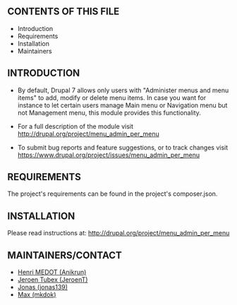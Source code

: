 ## CONTENTS OF THIS FILE
 * Introduction
 * Requirements
 * Installation
 * Maintainers



## INTRODUCTION
 * By default, Drupal 7 allows only users with "Administer menus and menu items"
   to add, modify or delete menu items. In case you want for instance to let certain users manage Main menu or Navigation menu but not Management menu, this module provides this functionality.

 * For a full description of the module visit
   http://drupal.org/project/menu_admin_per_menu

 * To submit bug reports and feature suggestions, or to track changes visit
   https://www.drupal.org/project/issues/menu_admin_per_menu


## REQUIREMENTS
The project's requirements can be found in the project's composer.json.

## INSTALLATION
Please read instructions at: http://drupal.org/project/menu_admin_per_menu

## MAINTAINERS/CONTACT
 * [Henri MEDOT (Anikrun)](https://www.drupal.org/u/anrikun)
 * [Jeroen Tubex (JeroenT)](https://www.drupal.org/u/jeroent)
 * [Jonas (jonas139)](https://www.drupal.org/u/jonas139)
 * [Max (mkdok)](https://www.drupal.org/u/mkdok)





